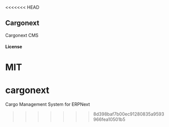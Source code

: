 <<<<<<< HEAD
## Cargonext

Cargonext CMS

#### License

MIT
=======
# cargonext
Cargo Management System for ERPNext
>>>>>>> 8d398baf7b00ec91280835a9593966fea10501b5
